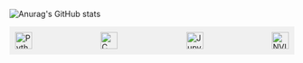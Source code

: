 <!--
**bibscore/bibscore** is a ✨ _special_ ✨ repository because its `README.md` (this file) appears on your GitHub profile.

Here are some ideas to get you started:

- 🔭 I’m currently working on ...
- 🌱 I’m currently learning ...
- 👯 I’m looking to collaborate on ...
- 🤔 I’m looking for help with ...
- 💬 Ask me about ...
- 📫 How to reach me: ...
- 😄 Pronouns: ...
- ⚡ Fun fact: ...
-->

![Anurag's GitHub stats](https://github-readme-stats.vercel.app/api?username=bibscore&theme=vue-dark&show_icons=true)

<div style="display: flex; align-items: center; justify-content: space-between; background-color: #f0f0f0; padding: 10px;">
    <img src="https://upload.wikimedia.org/wikipedia/commons/c/c3/Python-logo-notext.svg" alt="Python Logo" height="30">
    <img src="https://upload.wikimedia.org/wikipedia/commons/1/19/C_Logo.png" alt="C Logo" height="30">
    <img src="https://upload.wikimedia.org/wikipedia/commons/3/38/Jupyter_logo.svg" alt="Jupyter Logo" height="30">
    <img src="https://developer.nvidia.com/sites/all/themes/devzone_nvidia/images/NVIDIA_Design_H_2C.jpg" alt="NVIDIA Logo" height="30">
</div>
